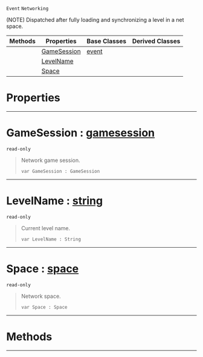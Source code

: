  `Event` `Networking`



(NOTE) Dispatched after fully loading and synchronizing a level in a net space.

|Methods|Properties|Base Classes|Derived Classes|
|---|---|---|---|
| |[ GameSession](https://github.com/ArendDanielek/ZeroDocsTest/blob/master/code_reference/class_reference/netlevelstarted.markdown#gamesession-zero-engine)|[event](https://github.com/ArendDanielek/ZeroDocsTest/blob/master/code_reference/class_reference/event.markdown)| |
| |[ LevelName](https://github.com/ArendDanielek/ZeroDocsTest/blob/master/code_reference/class_reference/netlevelstarted.markdown#levelname-zero-engine-do)| | |
| |[ Space](https://github.com/ArendDanielek/ZeroDocsTest/blob/master/code_reference/class_reference/netlevelstarted.markdown#space-zero-engine-docume)| | |


 #  Properties


---  
 #  GameSession : [gamesession](https://github.com/ArendDanielek/ZeroDocsTest/blob/master/code_reference/class_reference/gamesession.markdown)

 `read-only`

> Network game session.
> ``` lang=cpp, name=Zilch
> var GameSession : GameSession


---  
 #  LevelName : [string](https://github.com/ArendDanielek/ZeroDocsTest/blob/master/code_reference/zilch_base_types/string.markdown)

 `read-only`

> Current level name.
> ``` lang=cpp, name=Zilch
> var LevelName : String


---  
 #  Space : [space](https://github.com/ArendDanielek/ZeroDocsTest/blob/master/code_reference/class_reference/space.markdown)

 `read-only`

> Network space.
> ``` lang=cpp, name=Zilch
> var Space : Space


---  
 #  Methods


---  
 
  
  
  
  
  
  
  

 